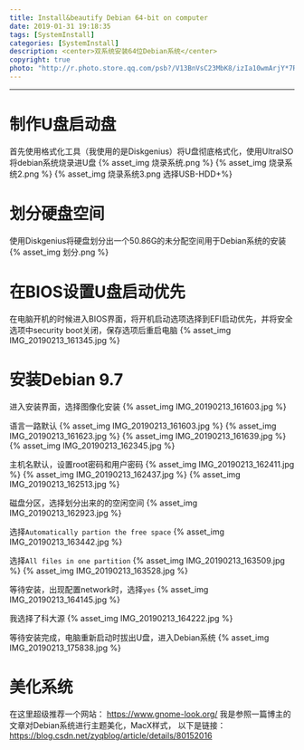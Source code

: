 ```yaml
---
title: Install&beautify Debian 64-bit on computer
date: 2019-01-31 19:18:35
tags: [SystemInstall]
categories: [SystemInstall]
description: <center>双系统安装64位Debian系统</center>
copyright: true
photo: "http://r.photo.store.qq.com/psb?/V13BnVsC23MbK8/izIa10wmArjY*7Rcfl9g885BUfgmdwUnRZHhSZLBiXs!/r/dFMBAAAAAAAA"
---
```

---

# 制作U盘启动盘

首先使用格式化工具（我使用的是Diskgenius）将U盘彻底格式化，使用UltraISO将debian系统烧录进U盘
{% asset_img 烧录系统.png %}
{% asset_img 烧录系统2.png %}
{% asset_img 烧录系统3.png 选择USB-HDD+%}

# 划分硬盘空间

使用Diskgenius将硬盘划分出一个50.86G的未分配空间用于Debian系统的安装
{% asset_img 划分.png %}

# 在BIOS设置U盘启动优先

在电脑开机的时候进入BIOS界面，将开机启动选项选择到EFI启动优先，并将安全选项中security boot关闭，保存选项后重启电脑
{% asset_img IMG_20190213_161345.jpg %}

# 安装Debian 9.7

进入安装界面，选择图像化安装
{% asset_img IMG_20190213_161603.jpg %}

语言一路默认
{% asset_img IMG_20190213_161603.jpg %}
{% asset_img IMG_20190213_161623.jpg %}
{% asset_img IMG_20190213_161639.jpg %}
{% asset_img IMG_20190213_162345.jpg %}

主机名默认，设置root密码和用户密码
{% asset_img IMG_20190213_162411.jpg %}
{% asset_img IMG_20190213_162437.jpg %}
{% asset_img IMG_20190213_162513.jpg %}

磁盘分区，选择划分出来的的空闲空间
{% asset_img IMG_20190213_162923.jpg %}

选择`Automatically partion the free space`
{% asset_img IMG_20190213_163442.jpg %}

选择`All files in one partition`
{% asset_img IMG_20190213_163509.jpg %}
{% asset_img IMG_20190213_163528.jpg %}

等待安装，出现配置network时，选择`yes`
{% asset_img IMG_20190213_164145.jpg %}

我选择了科大源
{% asset_img IMG_20190213_164222.jpg %}

等待安装完成，电脑重新启动时拔出U盘，进入Debian系统
{% asset_img IMG_20190213_175838.jpg %}

# 美化系统

在这里超级推荐一个网站：
<https://www.gnome-look.org/>
我是参照一篇博主的文章对Debian系统进行主题美化，MacX样式，
以下是链接：
<https://blog.csdn.net/zyqblog/article/details/80152016>
